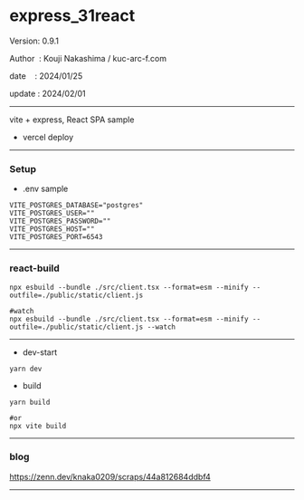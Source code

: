 ﻿# express_31react

 Version: 0.9.1

 Author  : Kouji Nakashima / kuc-arc-f.com

 date    : 2024/01/25

 update : 2024/02/01 

***

vite + express, React SPA sample

* vercel deploy

***
### Setup

* .env sample

```
VITE_POSTGRES_DATABASE="postgres"
VITE_POSTGRES_USER=""
VITE_POSTGRES_PASSWORD=""
VITE_POSTGRES_HOST=""
VITE_POSTGRES_PORT=6543
```

***
### react-build

```
npx esbuild --bundle ./src/client.tsx --format=esm --minify --outfile=./public/static/client.js

#watch
npx esbuild --bundle ./src/client.tsx --format=esm --minify --outfile=./public/static/client.js --watch
```

***
* dev-start
```
yarn dev
```

* build
```
yarn build

#or
npx vite build

```

***
### blog

https://zenn.dev/knaka0209/scraps/44a812684ddbf4

***

